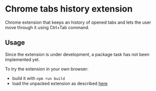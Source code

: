 # Chrome tabs history extension
Chrome extension that keeps an history of opened tabs and lets the user move through it using Ctrl+Tab command.

## Usage
Since the extension is under development, a package task has not been implemented yet. 

To try the extension in your own browser:
* build it with ```npm run build```
* load the unpacked extension as described [here](https://developer.chrome.com/extensions/getstarted#unpacked, "load unpacked extensions")
